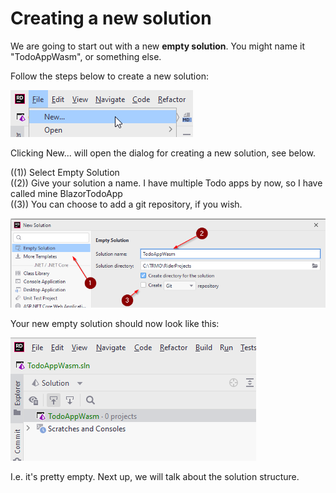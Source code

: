 # Creating a new solution

We are going to start out with a new **empty solution**. You might name it "TodoAppWasm", or something else.

Follow the steps below to create a new solution:

![new-solution](Resources/File-New.png)

Clicking New... will open the dialog for creating a new solution, see below.

((1)) Select Empty Solution\
((2)) Give your solution a name. I have multiple Todo apps by now, so I have called mine BlazorTodoApp\
((3)) You can choose to add a git repository, if you wish.

![img.png](Resources/empty-solution.png)

Your new empty solution should now look like this:

![img.png](Resources/newsolution.png)

I.e. it's pretty empty. Next up, we will talk about the solution structure.